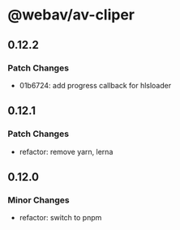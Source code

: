 # @webav/av-cliper

## 0.12.2

### Patch Changes

- 01b6724: add progress callback for hlsloader

## 0.12.1

### Patch Changes

- refactor: remove yarn, lerna

## 0.12.0

### Minor Changes

- refactor: switch to pnpm
